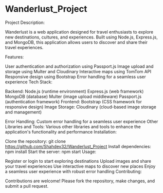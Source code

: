 # Wanderlust_Project
Project Description:

Wanderlust is a web application designed for travel enthusiasts to explore new destinations, cultures, and experiences. Built using Node.js, Express.js, and MongoDB, this application allows users to discover and share their travel experiences.

Features:

User authentication and authorization using Passport.js
Image upload and storage using Multer and Cloudinary
Interactive maps using TomTom API
Responsive design using Bootstrap
Error handling for a seamless user experience
Tech Stack:

Backend:
Node.js (runtime environment)
Express.js (web framework)
MongoDB (database)
Multer (image upload middleware)
Passport.js (authentication framework)
Frontend:
Bootstrap (CSS framework for responsive design)
Image Storage:
Cloudinary (cloud-based image storage and management)

Error Handling:
Custom error handling for a seamless user experience
Other Libraries and Tools:
Various other libraries and tools to enhance the application's functionality and performance
Installation:

Clone the repository: git clone https://github.com/Shahdev32/Wanderlust_Project
Install dependencies: npm install
Start the server: npm start
Usage:

Register or login to start exploring destinations
Upload images and share your travel experiences
Use interactive maps to discover new places
Enjoy a seamless user experience with robust error handling
Contributing:

Contributions are welcome! Please fork the repository, make changes, and submit a pull request.
